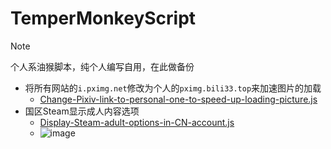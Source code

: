 # TemperMonkeyScript

> [!NOTE]
>
> 个人系油猴脚本，纯个人编写自用，在此做备份

- 将所有网站的`i.pximg.net`修改为个人的`pximg.bili33.top`来加速图片的加载
  - [Change-Pixiv-link-to-personal-one-to-speed-up-loading-picture.js](https://github.com/GamerNoTitle/TemperMonkeyScript/blob/master/Change-Pixiv-link-to-personal-one-to-speed-up-loading-picture.js)
- 国区Steam显示成人内容选项
  - [Display-Steam-adult-options-in-CN-account.js](https://github.com/GamerNoTitle/TemperMonkeyScript/blob/master/Display-Steam-adult-options-in-CN-account.js)
  - ![image](https://github.com/user-attachments/assets/288a1ff5-4ede-4fcb-860d-16c5085d1a51)
